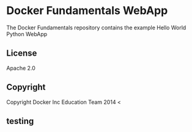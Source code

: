 Docker Fundamentals WebApp
==========================

The Docker Fundamentals repository contains the example Hello World Python WebApp

## License

Apache 2.0

## Copyright

Copyright Docker Inc Education Team 2014 <
## testing
